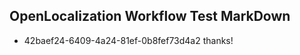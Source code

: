 ## OpenLocalization Workflow Test MarkDown
* 42baef24-6409-4a24-81ef-0b8fef73d4a2 
thanks!<!--HONumber=Mar16_HO1-->
